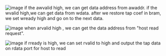 ![image](https://github.com/2427jim2427/soc_lab3/assets/143332407/5c443cd0-806f-47cd-833e-e674eb561a24)
if the awvalid high, we can get data address from awaddr.
if the wvalid high,we can get data from wdata.
after we restore tap coef in bram, we set wready high and go on to the next data.

![image](https://github.com/2427jim2427/soc_lab3/assets/143332407/8708e46b-5951-4cdb-b81a-5a6876b6a332)
when arvalid high , we can get the data address from "host read request".

![image](https://github.com/2427jim2427/soc_lab3/assets/143332407/d49df5fc-4c93-4dad-a635-fdb06ac4ee73)
if rready is high, we can set rvalid to high and output the tap data on rdata port for host to read
